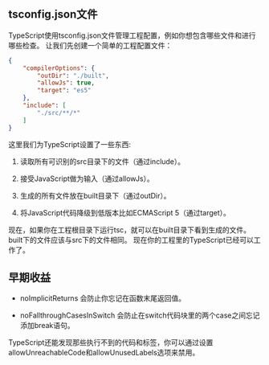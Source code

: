 ## tsconfig.json文件

TypeScript使用tsconfig.json文件管理工程配置，例如你想包含哪些文件和进行哪些检查。 让我们先创建一个简单的工程配置文件：

```json
{
    "compilerOptions": {
        "outDir": "./built",
        "allowJs": true,
        "target": "es5"
    },
    "include": [
        "./src/**/*"
    ]
}
```

这里我们为TypeScript设置了一些东西:

1. 读取所有可识别的src目录下的文件（通过include）。

2. 接受JavaScript做为输入（通过allowJs）。

3. 生成的所有文件放在built目录下（通过outDir）。

4. 将JavaScript代码降级到低版本比如ECMAScript 5（通过target）。

现在，如果你在工程根目录下运行tsc，就可以在built目录下看到生成的文件。 built下的文件应该与src下的文件相同。 现在你的工程里的TypeScript已经可以工作了。

## 早期收益

- noImplicitReturns 会防止你忘记在函数末尾返回值。

- noFallthroughCasesInSwitch 会防止在switch代码块里的两个case之间忘记添加break语句。

TypeScript还能发现那些执行不到的代码和标签，你可以通过设置allowUnreachableCode和allowUnusedLabels选项来禁用。
